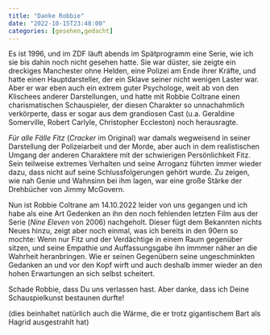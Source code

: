 ```yaml
---
title: "Danke Robbie"
date: "2022-10-15T23:48:00"
categories: [gesehen,gedacht]
---
```


Es ist 1996, und im ZDF läuft abends im Spätprogramm eine Serie, wie ich sie bis dahin noch nicht gesehen hatte. Sie war düster, sie zeigte ein dreckiges Manchester ohne Helden, eine Polizei am Ende ihrer Kräfte, und hatte einen Hauptdarsteller, der ein Sklave seiner nicht wenigen Laster war. Aber er war eben auch ein extrem guter Psychologe, weit ab von den Klischees anderer Darstellungen, und hatte mit Robbie Coltrane einen charismatischen Schauspieler, der diesen Charakter so unnachahmlich verkörperte, dass er sogar aus dem grandiosen Cast (u.a. Geraldine Somerville, Robert Carlyle, Christopher Eccleston) noch herausragte.

*Für alle Fälle Fitz* (*Cracker* im Original) war damals wegweisend in seiner Darstellung der Polizeiarbeit und der Morde, aber auch in dem realistischen Umgang der anderen Charaktere mit der schwierigen Persönlichkeit Fitz. Sein teilweise extremes Verhalten und seine Arroganz führten immer wieder dazu, dass nicht auf seine Schlussfolgerungen gehört wurde. Zu zeigen, wie nah Genie und Wahnsinn bei ihm lagen, war eine große Stärke der Drehbücher von Jimmy McGovern.

Nun ist Robbie Coltrane am 14.10.2022 leider von uns gegangen und ich habe als eine Art Gedenken an ihn den noch fehlenden letzten Film aus der Serie (*Nine Eleven* von 2006) nachgeholt. Dieser fügt dem Bekannten nichts Neues hinzu, zeigt aber noch einmal, was ich bereits in den 90ern so mochte: Wenn nur Fitz und der Verdächtige in einem Raum gegenüber sitzen, und seine Empathie und Auffassungsgabe ihn immmer näher an die Wahrheit heranbringen. Wie er seinen Gegenübern seine ungeschminkten Gedanken an und vor den Kopf wirft und auch deshalb immer wieder an den hohen Erwartungen an sich selbst scheitert.

Schade Robbie, dass Du uns verlassen hast. Aber danke, dass ich Deine Schauspielkunst bestaunen durfte!

(dies beinhaltet natürlich auch die Wärme, die er trotz gigantischem Bart als Hagrid ausgestrahlt hat)